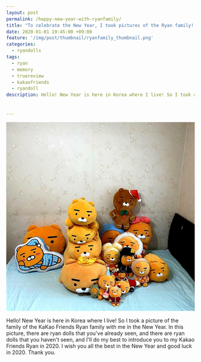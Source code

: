 ```yaml
---
layout: post
permalink: /happy-new-year-with-ryanfamily/
title: "To celebrate the New Year, I took pictures of the Ryan family! Happy New Year, everyone"
date: 2020-01-01 19:45:00 +09:00
feature: '/img/post/thumbnail/ryanfamily_thumbnail.png'
categories:
  - ryandolls
tags:
  - ryan
  - memory
  - truereview
  - kakaofriends
  - ryandoll
description: Hello! New Year is here in Korea where I live! So I took a picture of the family of the KaKao Friends Ryan family with me in the New Year.

 
---
```




![manyryanes](/img/post/06/ryanfamily.jpg)

Hello! New Year is here in Korea where I live! So I took a picture of the family of the KaKao Friends Ryan family with me in the New Year. In this picture, there are ryan dolls that you've already seen, and there are ryan dolls that you haven't seen, and I'll do my best to introduce you to my Kakao Friends Ryan in 2020. I wish you all the best in the New Year and good luck in 2020. Thank you.